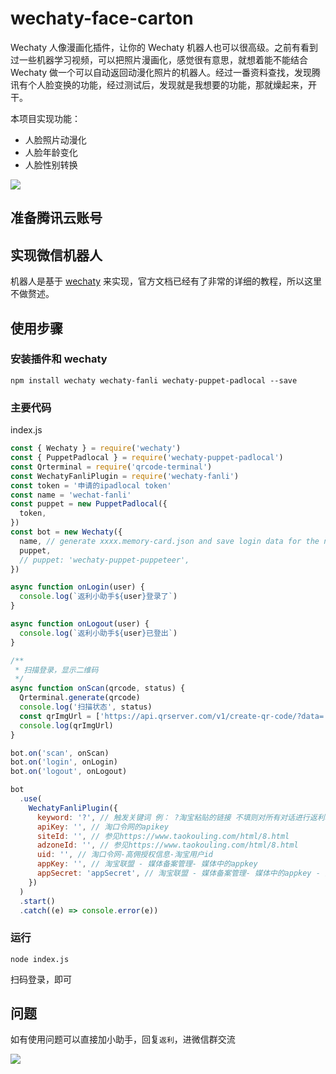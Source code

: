 # wechaty-face-carton

Wechaty 人像漫画化插件，让你的 Wechaty 机器人也可以很高级。之前有看到过一些机器学习视频，可以把照片漫画化，感觉很有意思，就想着能不能结合 Wechaty 做一个可以自动返回动漫化照片的机器人。经过一番资料查找，发现腾讯有个人脸变换的功能，经过测试后，发现就是我想要的功能，那就燥起来，开干。

本项目实现功能：

- 人脸照片动漫化
- 人脸年龄变化
- 人脸性别转换

![](docs/images/weixin.png)

## 准备腾讯云账号

## 实现微信机器人

机器人是基于 [wechaty](https://wechaty.js.org/v/zh/quick-start) 来实现，官方文档已经有了非常的详细的教程，所以这里不做赘述。

## 使用步骤

### 安装插件和 wechaty

```angular2html
npm install wechaty wechaty-fanli wechaty-puppet-padlocal --save
```

### 主要代码

index.js

```javascript
const { Wechaty } = require('wechaty')
const { PuppetPadlocal } = require('wechaty-puppet-padlocal')
const Qrterminal = require('qrcode-terminal')
const WechatyFanliPlugin = require('wechaty-fanli')
const token = '申请的ipadlocal token'
const name = 'wechat-fanli'
const puppet = new PuppetPadlocal({
  token,
})
const bot = new Wechaty({
  name, // generate xxxx.memory-card.json and save login data for the next login
  puppet,
  // puppet: 'wechaty-puppet-puppeteer',
})

async function onLogin(user) {
  console.log(`返利小助手${user}登录了`)
}

async function onLogout(user) {
  console.log(`返利小助手${user}已登出`)
}

/**
 * 扫描登录，显示二维码
 */
async function onScan(qrcode, status) {
  Qrterminal.generate(qrcode)
  console.log('扫描状态', status)
  const qrImgUrl = ['https://api.qrserver.com/v1/create-qr-code/?data=', encodeURIComponent(qrcode)].join('')
  console.log(qrImgUrl)
}

bot.on('scan', onScan)
bot.on('login', onLogin)
bot.on('logout', onLogout)

bot
  .use(
    WechatyFanliPlugin({
      keyword: '?', // 触发关键词 例： ?淘宝粘贴的链接 不填则对所有对话进行返利转化
      apiKey: '', // 淘口令网的apikey
      siteId: '', // 参见https://www.taokouling.com/html/8.html
      adzoneId: '', // 参见https://www.taokouling.com/html/8.html
      uid: '', // 淘口令网-高佣授权信息-淘宝用户id
      appKey: '', // 淘宝联盟 - 媒体备案管理- 媒体中的appkey
      appSecret: 'appSecret', // 淘宝联盟 - 媒体备案管理- 媒体中的appkey - 查看 - appSecret
    })
  )
  .start()
  .catch((e) => console.error(e))
```

### 运行

```angular2html
node index.js
```

扫码登录，即可

## 问题

如有使用问题可以直接加小助手，回复`返利`，进微信群交流

![](https://user-gold-cdn.xitu.io/2019/2/28/1693401c6c3e6b02?w=430&h=430&f=png&s=53609)
